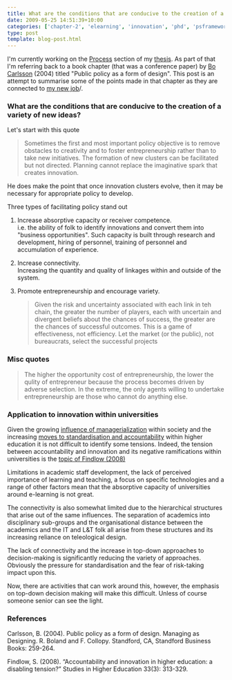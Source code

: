 ```yaml
---
title: What are the conditions that are conducive to the creation of a variety of new ideas?
date: 2009-05-25 14:51:39+10:00
categories: ['chapter-2', 'elearning', 'innovation', 'phd', 'psframework']
type: post
template: blog-post.html
---
```

I'm currently working on the [Process](/blog2/2009/05/25/teleological-and-ateleological-processes/) section of my [thesis](/blog2/research/phd-thesis/). As part of that I'm referring back to a book chapter (that was a conference paper) by [Bo Carlsson](http://weatherhead.case.edu/research/faculty/profile.cfm?id=5252) (2004) titled "Public policy as a form of design". This post is an attempt to summarise some of the points made in that chapter as they are connected to [my new job](/blog2/2009/08/20/elearning-and-innovation-specialist-report-1-4-20-august)/.

### What are the conditions that are conducive to the creation of a variety of new ideas?

Let's start with this quote

> Sometimes the first and most important policy objective is to remove obstacles to creativity and to foster entrepreneurship rather than to take new initiatives. The formation of new clusters can be facilitated but not directed. Planning cannot replace the imaginative spark that creates innovation.

He does make the point that once innovation clusters evolve, then it may be necessary for appropriate policy to develop.

Three types of facilitating policy stand out

1. Increase absorptive capacity or receiver competence.  
    i.e. the ability of folk to identify innovations and convert them into "business opportunities". Such capacity is built through research and development, hiring of personnel, training of personnel and accumulation of experience.
2. Increase connectivity.  
    Increasing the quantity and quality of linkages within and outside of the system.
3. Promote entrepreneurship and encourage variety.
    
    > Given the risk and uncertainty associated with each link in teh chain, the greater the number of players, each with uncertain and divergent beliefs about the chances of success, the greater are the chances of successful outcomes. This is a game of effectiveness, not efficiency. Let the market (or the public), not bureaucrats, select the successful projects
    

### Misc quotes

> The higher the opportunity cost of entrepreneurship, the lower the qulity of entrepreneur because the process becomes driven by adverse selection. In the extreme, the only agents willing to undertake entrepreneurship are those who cannot do anything else.

### Application to innovation within universities

Given the growing [influence of managerialization](/blog2/2009/05/08/society-an-aspect-of-place-impacting-on-e-learning/) within society and the increasing [moves to standardisation and accountability](/blog2/2009/05/08/sector-another-part-of-place/) within higher education it is not difficult to identify some tensions. Indeed, the tension between accountability and innovation and its negative ramifications within universities is the [topic of Findlow (2008)](/blog2/2009/03/18/blame-the-teacher-and-its-negative-impact-on-learning-and-e-learning/)

Limitations in academic staff development, the lack of perceived importance of learning and teaching, a focus on specific technologies and a range of other factors mean that the absorptive capacity of universities around e-learning is not great.

The connectivity is also somewhat limited due to the hierarchical structures that arise out of the same influences. The separation of academics into disciplinary sub-groups and the organisational distance between the academics and the IT and L&T folk all arise from these structures and its increasing reliance on teleological design.

The lack of connectivity and the increase in top-down approaches to decision-making is significantly reducing the variety of approaches. Obviously the pressure for standardisation and the fear of risk-taking impact upon this.

Now, there are activities that can work around this, however, the emphasis on top-down decision making will make this difficult. Unless of course someone senior can see the light.

### References

Carlsson, B. (2004). Public policy as a form of design. Managing as Designing. R. Boland and F. Collopy. Standford, CA, Standford Business Books: 259-264.

Findlow, S. (2008). “Accountability and innovation in higher education: a disabling tension?” Studies in Higher Education 33(3): 313-329.